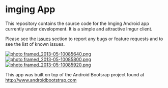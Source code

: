 # imging App

This repository contains the source code for the Imging Android app currently under development. 
It is a simple and attractive Imgur client.

Please see the [issues](https://github.com.corgrimm.imgy/issues) section
to report any bugs or feature requests and to see the list of known issues.

  <a href="http://s8.photobucket.com/user/Freonite/media/framed_2013-05-10085640.png.html" target="_blank"><img src="http://i8.photobucket.com/albums/a36/Freonite/framed_2013-05-10085640.png" border="0" alt=" photo framed_2013-05-10085640.png"/></a>
  <a href="http://s8.photobucket.com/user/Freonite/media/framed_2013-05-10085800.png.html" target="_blank"><img src="http://i8.photobucket.com/albums/a36/Freonite/framed_2013-05-10085800.png" border="0" alt=" photo framed_2013-05-10085800.png"/></a>
  <a href="http://s8.photobucket.com/user/Freonite/media/framed_2013-05-10085920.png.html" target="_blank"><img src="http://i8.photobucket.com/albums/a36/Freonite/framed_2013-05-10085920.png" border="0" alt=" photo framed_2013-05-10085920.png"/></a>
  
This app was built on top of the Android Bootsrap project found at http://www.androidbootstrap.com



